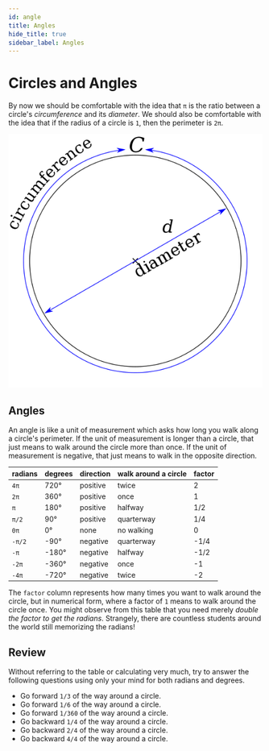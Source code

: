 ```yaml
---
id: angle
title: Angles
hide_title: true
sidebar_label: Angles
---
```


# Circles and Angles

By now we should be comfortable with the idea that `π` is the ratio between a
circle's _circumference_ and its _diameter_. We should also be comfortable with
the idea that if the radius of a circle is `1`, then the perimeter is `2π`.

![pi-ratio](/img/pi-ratio.png)

## Angles

An angle is like a unit of measurement which asks how long you walk along a
circle's perimeter. If the unit of measurement is longer than a circle, that 
just means to walk around the circle more than once. If the unit of measurement
is negative, that just means to walk in the opposite direction.

radians  | degrees | direction | walk around a circle | factor
-------  | ------- | --------- | -------------------- | ------
`4π`     |  720°   | positive  | twice                | 2
`2π`     |  360°   | positive  | once                 | 1
`π`      |  180°   | positive  | halfway              | 1/2
`π/2`    |  90°    | positive  | quarterway           | 1/4
`0π`     |  0°     | none      | no walking           | 0
`-π/2`   | -90°    | negative  | quarterway           | -1/4
`-π`     | -180°   | negative  | halfway              | -1/2
`-2π`    | -360°   | negative  | once                 | -1
`-4π`    | -720°   | negative  | twice                | -2

The `factor` column represents how many times you want to walk around the
circle, but in numerical form, where a factor of `1` means to walk around the
circle once. You might observe from this table that you need merely 
_double the factor to get the radians_. Strangely, there are countless students
around the world still memorizing the radians!

## Review

Without referring to the table or calculating very much, try to answer the
following questions using only your mind for both radians and degrees.

* Go forward `1/3` of the way around a circle.
* Go forward `1/6` of the way around a circle.
* Go forward `1/360` of the way around a circle.
* Go backward `1/4` of the way around a circle.
* Go backward `2/4` of the way around a circle.
* Go backward `4/4` of the way around a circle.
